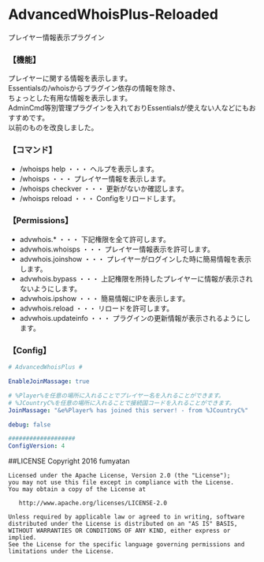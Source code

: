 # AdvancedWhoisPlus-Reloaded
プレイヤー情報表示プラグイン

### 【機能】
プレイヤーに関する情報を表示します。  
Essentialsの/whoisからプラグイン依存の情報を除き、  
ちょっとした有用な情報を表示します。  
AdminCmd等別管理プラグインを入れておりEssentialsが使えない人などにもおすすめです。  
以前のものを改良しました。

### 【コマンド】
- /whoisps help ・・・ ヘルプを表示します。
- /whoisps <playerID>  ・・・ プレイヤー情報を表示します。
- /whoisps checkver ・・・ 更新がないか確認します。
- /whoisps reload ・・・ Configをリロードします。

### 【Permissions】
- advwhois.* ・・・ 下記権限を全て許可します。
- advwhois.whoisps ・・・ プレイヤー情報表示を許可します。
- advwhois.joinshow ・・・ プレイヤーがログインした時に簡易情報を表示します。
- advwhois.bypass ・・・ 上記権限を所持したプレイヤーに情報が表示されないようにします。
- advwhois.ipshow ・・・ 簡易情報にIPを表示します。
- advwhois.reload ・・・ リロードを許可します。
- advwhois.updateinfo ・・・ プラグインの更新情報が表示されるようにします。

### 【Config】
```YAML
# AdvancedWhoisPlus #

EnableJoinMassage: true

# %Player%を任意の場所に入れることでプレイヤー名を入れることができます。
# %JCountryC%を任意の場所に入れることで接続国コードを入れることができます。
JoinMassage: "&e%Player% has joined this server! - from %JCountryC%"

debug: false

###################
ConfigVersion: 4
```
##LICENSE
    Copyright 2016 fumyatan

    Licensed under the Apache License, Version 2.0 (the "License");
    you may not use this file except in compliance with the License.
    You may obtain a copy of the License at

       http://www.apache.org/licenses/LICENSE-2.0

    Unless required by applicable law or agreed to in writing, software
    distributed under the License is distributed on an "AS IS" BASIS,
    WITHOUT WARRANTIES OR CONDITIONS OF ANY KIND, either express or implied.
    See the License for the specific language governing permissions and
    limitations under the License.
